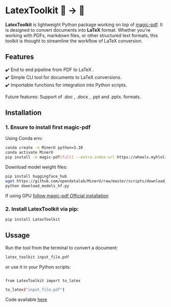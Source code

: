 # **LatexToolkit** 📝 → 📄  

**LatexToolkit** is lightweight Python package working on top of [magic-pdf](https://github.com/opendatalab/MinerU). It is designed to convert documents into **LaTeX** format. Whether you're working with PDFs, markdown files, or other structured text formats, this toolkit is thought to streamline the workflow of LaTeX conversion.  

## **Features**   
✔️ End to end pipeline from PDF to LaTeX .  
✔️ Simple CLI tool for documents to LaTeX conversions.  
✔️ Importable functions for integration into Python scripts.  

Future features: Support of .doc , .docx , .ppt and .pptx. formats.

## **Installation** 

### 1. Ensure to install first magic-pdf

Using Conda env:

```sh
conda create -n MinerU python=3.10
conda activate MinerU
pip install -U magic-pdf[full] --extra-index-url https://wheels.myhloli.com
```

Download model weight files:

```sh
pip install huggingface_hub
wget https://github.com/opendatalab/MinerU/raw/master/scripts/download_models_hf.py -O download_models_hf.py
python download_models_hf.py
```

If using GPU [follow magic-pdf Official installation](https://mineru.readthedocs.io/en/latest/user_guide/install/boost_with_cuda.html)


### 2. Install **LatexToolkit** via pip:  

```sh
pip install LatexToolkit
```

## **Ussage** 

Run the tool from the terminal to convert a document:

```sh
latex_toolkit input_file.pdf
```

or use it in your Python scripts:

```sh

from LatexToolkit import to_latex

to_latex("input_file.pdf")
```


Code available [here](https://github.com/PaulAndree/LatexToolkit/tree/main)
